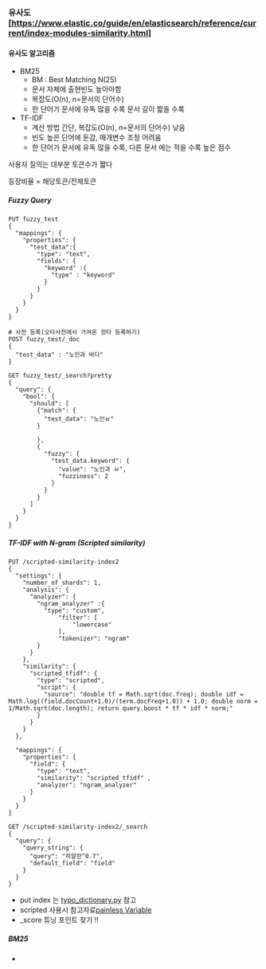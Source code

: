 ### 유사도[https://www.elastic.co/guide/en/elasticsearch/reference/current/index-modules-similarity.html]
#### 유사도 알고리즘
+ BM25 
    + BM : Best Matching N(25) 
    + 문서 자체에 출현빈도 높아야함 
    + 복잡도(O(n), n=문서의 단어수)
    + 한 단어가 문서에 유독 많을 수록 문서 길이 짧을 수록
+ TF-IDF
    + 계산 방법 간단, 복잡도(O(n), n=문서의 단어수) 낮음 
    + 빈도 높은 단어에 둔감, 매개변수 조정 어려움
    + 한 단어가 문서에 유독 많을 수록, 다른 문서 에는 적을 수록 높은 점수 

사용자 질의는 대부분 토큰수가 짧다

등장비율 = 해당토큰/전체토큰

##### Fuzzy Query
``` 
PUT fuzzy_test
{
  "mappings": {
    "properties": {
      "test_data":{
        "type": "text",
        "fields": {
          "keyword" :{
            "type" : "keyword"
          }
        }
      }
    }
  }
}

```
```
# 사전 등록(오타사전에서 가져온 정타 등록하기)
POST fuzzy_test/_doc
{
  "test_data" : "노인과 바다"
}

``` 

``` 
GET fuzzy_test/_search?pretty
{
  "query": {
    "bool": {
      "should": [
        {"match": {
          "test_data": "노인ㅂ"
        }
          
        },
        {
          "fuzzy": {
            "test_data.keyword": {
              "value": "노인과 ㅂ",
              "fuzziness": 2
            }
          }
        }
      ]
    }
  }
} 
``` 


##### TF-IDF with N-gram (Scripted similarity)
```
PUT /scripted-similarity-index2 
{
  "settings": {
    "number_of_shards": 1,
    "analysis": {
      "analyzer": {
        "ngram_analyzer" :{
          "type": "custom",
              "filter": [
                  "lowercase"
              ],
              "tokenizer": "ngram"
        }
      }
    }, 
    "similarity": {
      "scripted_tfidf": {
        "type": "scripted",
        "script": {
          "source": "double tf = Math.sqrt(doc.freq); double idf = Math.log((field.docCount+1.0)/(term.docFreq+1.0)) + 1.0; double norm = 1/Math.sqrt(doc.length); return query.boost * tf * idf * norm;"
        }
      }
    }
  }, 
  
  "mappings": {
    "properties": {
      "field": {
        "type": "text",
        "similarity": "scripted_tfidf" ,
        "analyzer": "ngram_analyzer"
      }
    }
  }
}
```

```
GET /scripted-similarity-index2/_search
{
  "query": {
    "query_string": { 
      "query": "히알란^0.7",
      "default_field": "field"
    }
  }
}
```

+ put index 는 [typo_dictionary.py](https://github.com/jiyooonkim/data-engineer/blob/main/commerce/src/nlp/typo_dictionary.py) 참고
+ scripted 사용시 참고자료[painless Variable](https://www.elastic.co/guide/en/elasticsearch/painless/current/painless-similarity-context.html)
+ _score 튜닝 포인트 찾기 !! 


##### BM25 
+ 
```
 
```



